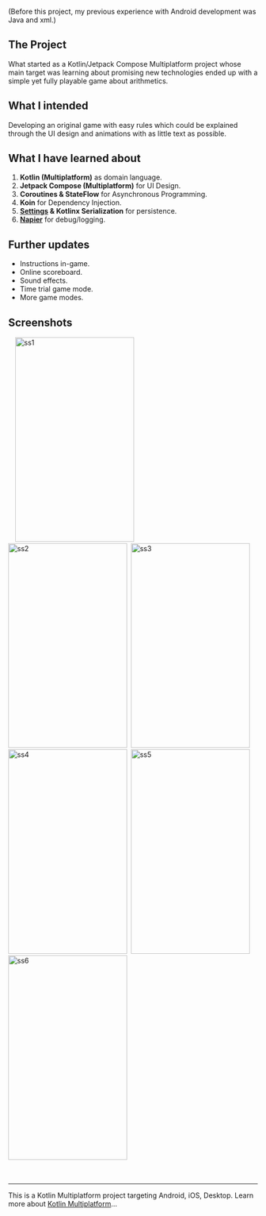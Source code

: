 (Before this project, my previous experience with Android development was Java and xml.)

## The Project

What started as a Kotlin/Jetpack Compose Multiplatform project whose main target was learning about promising new technologies ended up with a simple yet fully playable game about arithmetics.

## What I intended

Developing an original game with easy rules which could be explained through the UI design and animations with as little text as possible.

## What I have learned about

1.	**Kotlin (Multiplatform)** as domain language.
2.	**Jetpack Compose (Multiplatform)** for UI Design.
3.	**Coroutines & StateFlow** for Asynchronous Programming.
4.	**Koin** for Dependency Injection.
5.	**[Settings](https://github.com/russhwolf/multiplatform-settings) & Kotlinx Serialization** for persistence.
6.	**[Napier](https://github.com/AAkira/Napier)** for debug/logging.

## Further updates
- Instructions in-game.
- Online scoreboard.
- Sound effects.
- Time trial game mode.
- More game modes.

## Screenshots
<div>
<img style="padding: 0 1em;" width="240" height="412" alt="ss1" src="https://github.com/user-attachments/assets/bbb5fcc9-3c4f-453c-a1d2-e52cec5b24b2" />&nbsp;
<img width="240" height="412" alt="ss2" src="https://github.com/user-attachments/assets/d630cc00-9dc4-4a2c-88a0-4040ee74ff28" />&nbsp;
<img width="240" height="412" alt="ss3" src="https://github.com/user-attachments/assets/84874afc-1d74-4e8e-8310-694e919f02a0" />
</div>
<div>
<img width="240" height="412" alt="ss4" src="https://github.com/user-attachments/assets/6341ef10-514b-4e0a-80da-82d1d8f2e06d" />&nbsp;
<img width="240" height="412" alt="ss5" src="https://github.com/user-attachments/assets/e22e875b-2c1a-4a02-a308-ddc10fc2022e" />&nbsp;
<img width="240" height="412" alt="ss6" src="https://github.com/user-attachments/assets/e8dcb577-62cf-4935-9f05-3e08218b141b" />
</div>
<br>
<br>

---
This is a Kotlin Multiplatform project targeting Android, iOS, Desktop.
Learn more about [Kotlin Multiplatform](https://www.jetbrains.com/help/kotlin-multiplatform-dev/get-started.html)…

